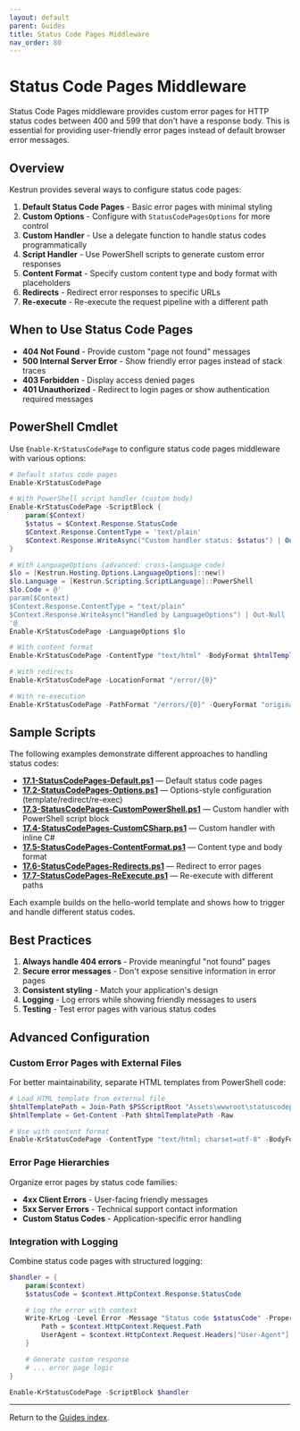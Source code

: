 ```yaml
---
layout: default
parent: Guides
title: Status Code Pages Middleware
nav_order: 80
---
```


# Status Code Pages Middleware

Status Code Pages middleware provides custom error pages for HTTP status codes
between 400 and 599 that don't have a response body. This is essential for
providing user-friendly error pages instead of default browser error messages.

## Overview

Kestrun provides several ways to configure status code pages:

1. **Default Status Code Pages** - Basic error pages with minimal styling
2. **Custom Options** - Configure with `StatusCodePagesOptions` for more control
3. **Custom Handler** - Use a delegate function to handle status codes programmatically
4. **Script Handler** - Use PowerShell scripts to generate custom error responses
5. **Content Format** - Specify custom content type and body format with placeholders
6. **Redirects** - Redirect error responses to specific URLs
7. **Re-execute** - Re-execute the request pipeline with a different path

## When to Use Status Code Pages

- **404 Not Found** - Provide custom "page not found" messages
- **500 Internal Server Error** - Show friendly error pages instead of stack traces
- **403 Forbidden** - Display access denied pages
- **401 Unauthorized** - Redirect to login pages or show authentication required messages

## PowerShell Cmdlet

Use `Enable-KrStatusCodePage` to configure status code pages middleware with various options:

```powershell
# Default status code pages
Enable-KrStatusCodePage

# With PowerShell script handler (custom body)
Enable-KrStatusCodePage -ScriptBlock {
    param($Context)
    $status = $Context.Response.StatusCode
    $Context.Response.ContentType = 'text/plain'
    $Context.Response.WriteAsync("Custom handler status: $status") | Out-Null
}

# With LanguageOptions (advanced: cross-language code)
$lo = [Kestrun.Hosting.Options.LanguageOptions]::new()
$lo.Language = [Kestrun.Scripting.ScriptLanguage]::PowerShell
$lo.Code = @'
param($Context)
$Context.Response.ContentType = "text/plain"
$Context.Response.WriteAsync("Handled by LanguageOptions") | Out-Null
'@
Enable-KrStatusCodePage -LanguageOptions $lo

# With content format
Enable-KrStatusCodePage -ContentType "text/html" -BodyFormat $htmlTemplate

# With redirects
Enable-KrStatusCodePage -LocationFormat "/error/{0}"

# With re-execution
Enable-KrStatusCodePage -PathFormat "/errors/{0}" -QueryFormat "originalPath={0}"
```

## Sample Scripts

The following examples demonstrate different approaches to handling status codes:

- **[17.1-StatusCodePages-Default.ps1](/pwsh/tutorial/examples/17.1-StatusCodePages-Default.ps1)** — Default status code pages
- **[17.2-StatusCodePages-Options.ps1](/pwsh/tutorial/examples/17.2-StatusCodePages-Options.ps1)** — Options-style configuration (template/redirect/re-exec)
- **[17.3-StatusCodePages-CustomPowerShell.ps1](/pwsh/tutorial/examples/17.3-StatusCodePages-CustomPowerShell.ps1)** — Custom handler with PowerShell script block
- **[17.4-StatusCodePages-CustomCSharp.ps1](/pwsh/tutorial/examples/17.4-StatusCodePages-CustomCSharp.ps1)** — Custom handler with inline C#
- **[17.5-StatusCodePages-ContentFormat.ps1](/pwsh/tutorial/examples/17.5-StatusCodePages-ContentFormat.ps1)** — Content type and body format
- **[17.6-StatusCodePages-Redirects.ps1](/pwsh/tutorial/examples/17.6-StatusCodePages-Redirects.ps1)** — Redirect to error pages
- **[17.7-StatusCodePages-ReExecute.ps1](/pwsh/tutorial/examples/17.7-StatusCodePages-ReExecute.ps1)** — Re-execute with different paths

Each example builds on the hello-world template and shows how to trigger and handle different status codes.

## Best Practices

1. **Always handle 404 errors** - Provide meaningful "not found" pages
2. **Secure error messages** - Don't expose sensitive information in error pages
3. **Consistent styling** - Match your application's design
4. **Logging** - Log errors while showing friendly messages to users
5. **Testing** - Test error pages with various status codes

## Advanced Configuration

### Custom Error Pages with External Files

For better maintainability, separate HTML templates from PowerShell code:

```powershell
# Load HTML template from external file
$htmlTemplatePath = Join-Path $PSScriptRoot "Assets\wwwroot\statuscodepages\error-template.html"
$htmlTemplate = Get-Content -Path $htmlTemplatePath -Raw

# Use with content format
Enable-KrStatusCodePage -ContentType "text/html; charset=utf-8" -BodyFormat $htmlTemplate
```

### Error Page Hierarchies

Organize error pages by status code families:

- **4xx Client Errors** - User-facing friendly messages
- **5xx Server Errors** - Technical support contact information
- **Custom Status Codes** - Application-specific error handling

### Integration with Logging

Combine status code pages with structured logging:

```powershell
$handler = {
    param($context)
    $statusCode = $context.HttpContext.Response.StatusCode

    # Log the error with context
    Write-KrLog -Level Error -Message "Status code $statusCode" -Properties @{
        Path = $context.HttpContext.Request.Path
        UserAgent = $context.HttpContext.Request.Headers["User-Agent"]
    }

    # Generate custom response
    # ... error page logic
}

Enable-KrStatusCodePage -ScriptBlock $handler
```

---

Return to the [Guides index](./index).
